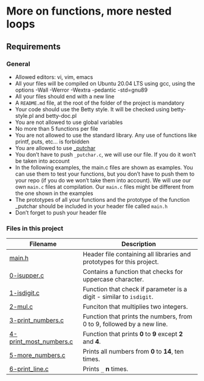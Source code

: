 # More on functions, more nested loops

## Requirements

### General
- Allowed editors: vi, vim, emacs
- All your files will be compiled on Ubuntu 20.04 LTS using gcc, using the options -Wall -Werror -Wextra -pedantic -std=gnu89
- All your files should end with a new line
- A ```README.md``` file, at the root of the folder of the project is mandatory
- Your code should use the Betty style. It will be checked using betty-style.pl and betty-doc.pl
- You are not allowed to use global variables
- No more than 5 functions per file
- You are not allowed to use the standard library. Any use of functions like printf, puts, etc… is forbidden
- You are allowed to use [_putchar](https://github.com/alx-tools/_putchar.c/blob/master/_putchar.c)
- You don’t have to push ```_putchar.c```, we will use our file. If you do it won’t be taken into account
- In the following examples, the main.c files are shown as examples. You can use them to test your functions, but you don’t have to push them to your repo (if you do we won’t take them into account). We will use our own ```main.c``` files at compilation. Our ```main.c``` files might be different from the one shown in the examples
- The prototypes of all your functions and the prototype of the function _putchar should be included in your header file called ```main.h```
- Don’t forget to push your header file

### Files in this project

Filename | Description
-------- | -----------
[main.h](https://github.com/bravin-onwonga/alx-low_level_programming/blob/main/0x04-more_functions_nested_loops/main.h) | Header file containing all libraries and prototypes for this project.
[0-isupper.c](https://github.com/bravin-onwonga/alx-low_level_programming/blob/main/0x04-more_functions_nested_loops/0-isupper.c) | Contains a function that checks for uppercase character.
[1-isdigit.c](https://github.com/bravin-onwonga/alx-low_level_programming/blob/main/0x04-more_functions_nested_loops/1-isdigit.c) | Function that check if parameter is a digit - similar to ```isdigit```.
[2-mul.c](https://github.com/bravin-onwonga/alx-low_level_programming/blob/main/0x04-more_functions_nested_loops/2-mul.c) | Funciton that multiplies two integers.
[3-print_numbers.c]() | Function that prints the numbers, from 0 to 9, followed by a new line.
[4-print_most_numbers.c](https://github.com/bravin-onwonga/alx-low_level_programming/blob/main/0x04-more_functions_nested_loops/4-print_most_numbers.c) | Function that prints **0** to **9** except **2** and **4**.
[5-more_numbers.c](https://github.com/bravin-onwonga/alx-low_level_programming/blob/main/0x04-more_functions_nested_loops/5-more_numbers.c) | Prints all numbers from **0** to **14**, ten times.
[6-print_line.c]() | Prints ```_``` **n** times.

